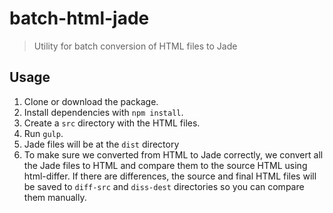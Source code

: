 # batch-html-jade
> Utility for batch conversion of HTML files to Jade

## Usage

1. Clone or download the package.
1. Install dependencies with `npm install`.
1. Create a `src` directory with the HTML files.
1. Run `gulp`.
1. Jade files will be at the `dist` directory
1. To make sure we converted from HTML to Jade correctly,
we convert all the Jade files to HTML and compare them to the source HTML using html-differ.
If there are differences, the source and final HTML files will be saved to `diff-src` and `diss-dest`
directories so you can compare them manually.
